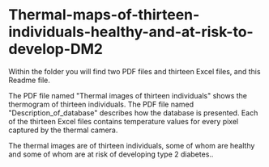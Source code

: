 # Thermal-maps-of-thirteen-individuals-healthy-and-at-risk-to-develop-DM2

Within the folder you will find two PDF files and thirteen Excel files, and this Readme file.

The PDF file named "Thermal images of thirteen individuals" shows the thermogram of thirteen individuals. The PDF file named "Description_of_database" describes how the database is presented. Each of the thirteen Excel files contains temperature values for every pixel captured by the thermal camera.

The thermal images are of thirteen individuals, some of whom are healthy and some of whom are at risk of developing type 2 diabetes..

